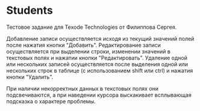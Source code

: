 # Students
Тестовое задание для Texode Technologies от Филиппова Сергея.

Добавление записи осуществляется исходя из текущий значений полей после нажатия кнопки "Добавить".
Редактирование записи осуществляется при выделении строки, изменении значений в текстовых полях и нажатии кнопки "Редактировать".
Удаление одной или нескольких записей осуществляется после выделения одной или нескольких строк в таблице (с использованием shift или ctrl) и нажатия кнопки "Удалить".

При наличии некорректных данных в текстовых полях они подсвечиваются, а при наведении курсора выскакивает всплывающая подсказка о характере проблемы.
